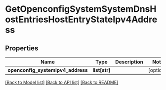 # GetOpenconfigSystemSystemDnsHostEntriesHostEntryStateIpv4Address

## Properties
Name | Type | Description | Notes
------------ | ------------- | ------------- | -------------
**openconfig_systemipv4_address** | **list[str]** |  | [optional] 

[[Back to Model list]](../README.md#documentation-for-models) [[Back to API list]](../README.md#documentation-for-api-endpoints) [[Back to README]](../README.md)


